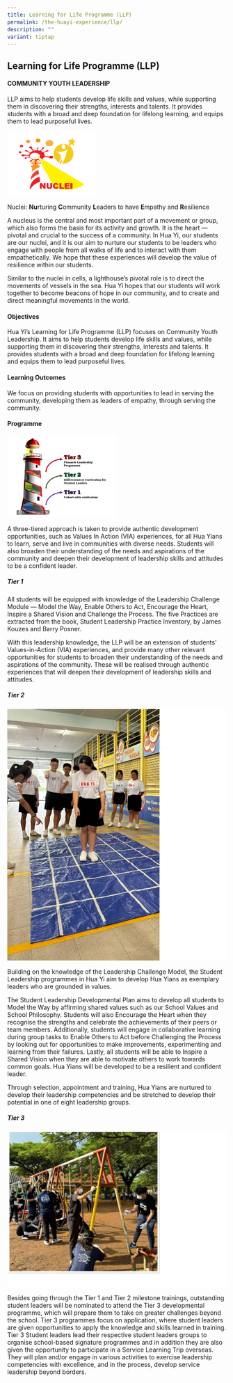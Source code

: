 ```yaml
---
title: Learning for Life Programme (LLP)
permalink: /the-huayi-experience/llp/
description: ""
variant: tiptap
---
```

<h2>Learning for Life Programme (LLP)</h2>
<h4>COMMUNITY YOUTH LEADERSHIP</h4>
<p>LLP aims to help students develop life skills and values, while supporting
them in discovering their strengths, interests and talents. It provides
students with a broad and deep foundation for lifelong learning, and equips
them to lead purposeful lives.</p>
<div class="isomer-image-wrapper">
<img style="width:40%" height="auto" width="100%" src="/images/logo.png">
</div>
<p>Nuclei:&nbsp;<strong>Nu</strong>rturing&nbsp;<strong>C</strong>ommunity&nbsp;<strong>L</strong>eaders
to have&nbsp;<strong>E</strong>mpathy and&nbsp;<strong>R</strong>esilience</p>
<p>A nucleus is the central and most important part of a movement or group,
which also forms the basis for its activity and growth. It is the heart
— pivotal and crucial to the success of a community. In Hua Yi, our students
are our nuclei, and it is our aim to nurture our students to be leaders
who engage with people from all walks of life and to interact with them
empathetically. We hope that these experiences will develop the value of
resilience within our students.</p>
<p>Similar to the nuclei in cells, a lighthouse’s pivotal role is to direct
the movements of vessels in the sea. Hua Yi hopes that our students will
work together to become beacons of hope in our community, and to create
and direct meaningful movements in the world.</p>
<h4>Objectives</h4>
<p>Hua Yi’s Learning for Life Programme (LLP) focuses on Community Youth
Leadership. It aims to help students develop life skills and values, while
supporting them in discovering their strengths, interests and talents.
It provides students with a broad and deep foundation for lifelong learning
and equips them to lead purposeful lives.</p>
<h4>Learning Outcomes</h4>
<p>We focus on providing students with opportunities to lead in serving the
community, developing them as leaders of empathy, through serving the community.</p>
<h4>Programme</h4>
<div class="isomer-image-wrapper">
<img style="width:50%" height="auto" width="100%" src="/images/Lighthouse.jpg">
</div>
<p>A three-tiered approach is taken to provide authentic development opportunities,
such as Values In Action (VIA) experiences, for all Hua Yians to learn,
serve and live in communities with diverse needs. Students will also broaden
their understanding of the needs and aspirations of the community and deepen
their development of leadership skills and attitudes to be a confident
leader.</p>
<p></p>
<h5>Tier 1</h5>
<p>All students will be equipped with knowledge of the Leadership Challenge
Module — Model the Way, Enable Others to Act, Encourage the Heart, Inspire
a Shared Vision and Challenge the Process. The five Practices are extracted
from the book, Student Leadership Practice Inventory, by James Kouzes and
Barry Posner.</p>
<p>With this leadership knowledge, the LLP will be an extension of students’
Values-in-Action (VIA) experiences, and provide many other relevant opportunities
for students to broaden their understanding of the needs and aspirations
of the community. These will be realised through authentic experiences
that will deepen their development of leadership skills and attitudes.</p>
<h5>Tier 2</h5>
<p></p>
<div class="isomer-image-wrapper">
<img style="width: 100%" height="auto" width="100%" alt="" src="/images/Tier2_photo.jpg">
</div>
<p>Building on the knowledge of the Leadership Challenge Model, the Student
Leadership programmes in Hua Yi aim to develop Hua Yians as exemplary leaders
who are grounded in values.</p>
<p>The Student Leadership Developmental Plan aims to develop all students
to Model the Way by affirming shared values such as our School Values and
School Philosophy. Students will also Encourage the Heart when they recognise
the strengths and celebrate the achievements of their peers or team members.
Additionally, students will engage in collaborative learning during group
tasks to Enable Others to Act before Challenging the Process by looking
out for opportunities to make improvements, experimenting and learning
from their failures. Lastly, all students will be able to Inspire a Shared
Vision when they are able to motivate others to work towards common goals.
Hua Yians will be developed to be a resilient and confident leader.</p>
<p>Through selection, appointment and training, Hua Yians are nurtured to
develop their leadership competencies and be stretched to develop their
potential in one of eight leadership groups.</p>
<h5>Tier 3</h5>
<div class="isomer-image-wrapper">
<img style="width: 100%" height="auto" width="100%" alt="" src="/images/Tier3_photo.jpg">
</div>
<p>Besides going through the Tier 1 and Tier 2 milestone trainings, outstanding
student leaders will be nominated to attend the Tier 3 developmental programme,
which will prepare them to take on greater challenges beyond the school.
Tier 3 programmes focus on application, where student leaders are given
opportunities to apply the knowledge and skills learned in training. Tier
3 Student leaders lead their respective student leaders groups to organise
school-based signature programmes and in addition they are also given the
opportunity to participate in a Service Learning Trip overseas. They will
plan and/or engage in various activities to exercise leadership competencies
with excellence, and in the process, develop service leadership beyond
borders.</p>